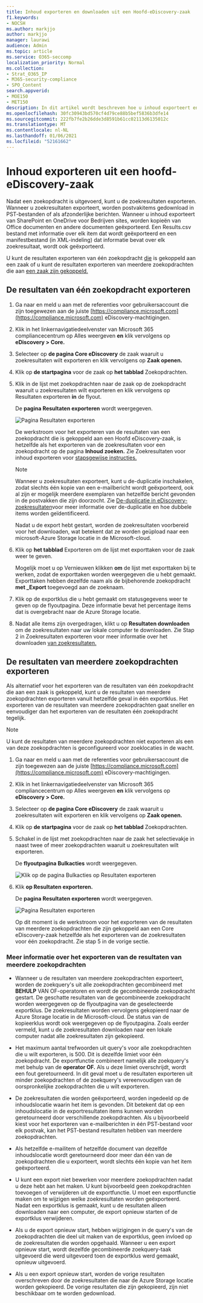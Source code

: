 ```yaml
---
title: Inhoud exporteren en downloaden uit een Hoofd-eDiscovery-zaak
f1.keywords:
- NOCSH
ms.author: markjjo
author: markjjo
manager: laurawi
audience: Admin
ms.topic: article
ms.service: O365-seccomp
localization_priority: Normal
ms.collection:
- Strat_O365_IP
- M365-security-compliance
- SPO_Content
search.appverid:
- MOE150
- MET150
description: In dit artikel wordt beschreven hoe u inhoud exporteert en downloadt vanuit een hoofd-eDiscovery-zaak.
ms.openlocfilehash: 30fc30943bd570cf4d79ce88b5bef5836b3dfe14
ms.sourcegitcommit: 222fb7fe2b26dde3d8591b61cc02113d6135012c
ms.translationtype: MT
ms.contentlocale: nl-NL
ms.lasthandoff: 01/06/2021
ms.locfileid: "52161662"
---
```

# <a name="export-content-from-a-core-ediscovery-case"></a>Inhoud exporteren uit een hoofd-eDiscovery-zaak

Nadat een zoekopdracht is uitgevoerd, kunt u de zoekresultaten exporteren. Wanneer u zoekresultaten exporteert, worden postvakitems gedownload in PST-bestanden of als afzonderlijke berichten. Wanneer u inhoud exporteert van SharePoint en OneDrive voor Bedrijven sites, worden kopieën van Office documenten en andere documenten geëxporteerd. Een Results.csv bestand met informatie over elk item dat wordt geëxporteerd en een manifestbestand (in XML-indeling) dat informatie bevat over elk zoekresultaat, wordt ook geëxporteerd.
  
U kunt de resultaten exporteren van één zoekopdracht [die](#export-the-results-of-a-single-search) is gekoppeld aan een zaak of u kunt de resultaten exporteren van meerdere zoekopdrachten die aan [een zaak zijn gekoppeld.](#export-the-results-of-multiple-searches)
  
## <a name="export-the-results-of-a-single-search"></a>De resultaten van één zoekopdracht exporteren

1. Ga naar en meld u aan met de referenties voor gebruikersaccount die zijn toegewezen aan de juiste [https://compliance.microsoft.com](https://compliance.microsoft.com) eDiscovery-machtigingen.

2. Klik in het linkernavigatiedeelvenster van Microsoft 365 compliancecentrum op Alles weergeven **en** klik vervolgens op **eDiscovery > Core.**

3. Selecteer op **de pagina Core eDiscovery** de zaak waaruit u zoekresultaten wilt exporteren en klik vervolgens op **Zaak openen.**

4. Klik op **de startpagina** voor de zaak op **het tabblad** Zoekopdrachten.

5. Klik in de lijst met zoekopdrachten naar de zaak op de zoekopdracht waaruit u zoekresultaten wilt exporteren en klik vervolgens op Resultaten exporteren **in** de flyout.

    De **pagina Resultaten exporteren** wordt weergegeven. 

    ![Pagina Resultaten exporteren](../media/ab0bb46d-310b-4374-8644-717146df6676.png)
  
    De werkstroom voor het exporteren van de resultaten van een zoekopdracht die is gekoppeld aan een Hoofd eDiscovery-zaak, is hetzelfde als het exporteren van de zoekresultaten voor een zoekopdracht op de pagina **Inhoud zoeken.** Zie Zoekresultaten voor inhoud exporteren voor [stapsgewijse instructies.](export-search-results.md)

    > [!NOTE]
    > Wanneer u zoekresultaten exporteert, kunt u de-duplicatie inschakelen, zodat slechts één kopie van een e-mailbericht wordt geëxporteerd, ook al zijn er mogelijk meerdere exemplaren van hetzelfde bericht gevonden in de postvakken die zijn doorzocht. Zie [De-duplicatie in eDiscovery-zoekresultaten](de-duplication-in-ediscovery-search-results.md)voor meer informatie over de-duplicatie en hoe dubbele items worden geïdentificeerd.

    Nadat u de export hebt gestart, worden de zoekresultaten voorbereid voor het downloaden, wat betekent dat ze worden geüpload naar een microsoft-Azure Storage locatie in de Microsoft-cloud.
  
6. Klik op **het tabblad** Exporteren om de lijst met exporttaken voor de zaak weer te geven.
  
    Mogelijk moet u op Vernieuwen klikken **om** de lijst met exporttaken bij te werken, zodat de exporttaken worden weergegeven die u hebt gemaakt. Exporttaken hebben dezelfde naam als de bijbehorende zoekopdracht **met _Export** toegevoegd aan de zoeknaam.

7. Klik op de exportklus die u hebt gemaakt om statusgegevens weer te geven op de flyoutpagina. Deze informatie bevat het percentage items dat is overgebracht naar de Azure Storage locatie.

8. Nadat alle items zijn overgedragen, klikt u op **Resultaten downloaden** om de zoekresultaten naar uw lokale computer te downloaden. Zie Stap 2 in Zoekresultaten exporteren voor meer informatie over het downloaden [van zoekresultaten.](export-search-results.md#step-2-download-the-search-results)

## <a name="export-the-results-of-multiple-searches"></a>De resultaten van meerdere zoekopdrachten exporteren

Als alternatief voor het exporteren van de resultaten van één zoekopdracht die aan een zaak is gekoppeld, kunt u de resultaten van meerdere zoekopdrachten exporteren vanuit hetzelfde geval in één exportklus. Het exporteren van de resultaten van meerdere zoekopdrachten gaat sneller en eenvoudiger dan het exporteren van de resultaten één zoekopdracht tegelijk.
  
> [!NOTE]
> U kunt de resultaten van meerdere zoekopdrachten niet exporteren als een van deze zoekopdrachten is geconfigureerd voor zoeklocaties in de wacht.

1. Ga naar en meld u aan met de referenties voor gebruikersaccount die zijn toegewezen aan de juiste [https://compliance.microsoft.com](https://compliance.microsoft.com) eDiscovery-machtigingen.

2. Klik in het linkernavigatiedeelvenster van Microsoft 365 compliancecentrum op Alles weergeven **en** klik vervolgens op **eDiscovery > Core.**

3. Selecteer op **de pagina Core eDiscovery** de zaak waaruit u zoekresultaten wilt exporteren en klik vervolgens op **Zaak openen.**

4. Klik op **de startpagina** voor de zaak op **het tabblad** Zoekopdrachten.
    
5. Schakel in de lijst met zoekopdrachten naar de zaak het selectievakje in naast twee of meer zoekopdrachten waaruit u zoekresultaten wilt exporteren. 

   De **flyoutpagina Bulkacties** wordt weergegeven. 

    ![Klik op de pagina Bulkacties op Resultaten exporteren](../media/f34e3707-a9c1-494f-91a4-da1165aa730a.png)
  
6. Klik **op Resultaten exporteren.**

   De **pagina Resultaten exporteren** wordt weergegeven. 

    ![Pagina Resultaten exporteren](../media/ab0bb46d-310b-4374-8644-717146df6676.png)
  
    Op dit moment is de werkstroom voor het exporteren van de resultaten van meerdere zoekopdrachten die zijn gekoppeld aan een Core eDiscovery-zaak hetzelfde als het exporteren van de zoekresultaten voor één zoekopdracht. Zie stap 5 in de vorige sectie.

### <a name="more-information-about-exporting-the-results-of-multiple-searches"></a>Meer informatie over het exporteren van de resultaten van meerdere zoekopdrachten

- Wanneer u de resultaten van meerdere zoekopdrachten exporteert, worden de zoekquery's uit alle zoekopdrachten gecombineerd met **BEHULP** VAN OF-operatoren en wordt de gecombineerde zoekopdracht gestart. De geschatte resultaten van de gecombineerde zoekopdracht worden weergegeven op de flyoutpagina van de geselecteerde exportklus. De zoekresultaten worden vervolgens gekopieerd naar de Azure Storage locatie in de Microsoft-cloud. De status van de kopieerklus wordt ook weergegeven op de flyoutpagina. Zoals eerder vermeld, kunt u de zoekresultaten downloaden naar een lokale computer nadat alle zoekresultaten zijn gekopieerd.

- Het maximum aantal trefwoorden uit query's voor alle zoekopdrachten die u wilt exporteren, is 500. Dit is dezelfde limiet voor één zoekopdracht. De exportfunctie combineert namelijk alle zoekquery's met behulp van de **operator OF.** Als u deze limiet overschrijdt, wordt een fout geretourneerd. In dit geval moet u de resultaten exporteren uit minder zoekopdrachten of de zoekquery's vereenvoudigen van de oorspronkelijke zoekopdrachten die u wilt exporteren.

- De zoekresultaten die worden geëxporteerd, worden ingedeeld op de inhoudslocatie waarin het item is gevonden. Dit betekent dat op een inhoudslocatie in de exportresultaten items kunnen worden geretourneerd door verschillende zoekopdrachten. Als u bijvoorbeeld kiest voor het exporteren van e-mailberichten in één PST-bestand voor elk postvak, kan het PST-bestand resultaten hebben van meerdere zoekopdrachten.

- Als hetzelfde e-mailitem of hetzelfde document van dezelfde inhoudslocatie wordt geretourneerd door meer dan één van de zoekopdrachten die u exporteert, wordt slechts één kopie van het item geëxporteerd.

- U kunt een export niet bewerken voor meerdere zoekopdrachten nadat u deze hebt aan het maken. U kunt bijvoorbeeld geen zoekopdrachten toevoegen of verwijderen uit de exportfunctie. U moet een exportfunctie maken om te wijzigen welke zoekresultaten worden geëxporteerd. Nadat een exportklus is gemaakt, kunt u de resultaten alleen downloaden naar een computer, de export opnieuw starten of de exportklus verwijderen.

- Als u de export opnieuw start, hebben wijzigingen in de query's van de zoekopdrachten die deel uit maken van de exportklus, geen invloed op de zoekresultaten die worden opgehaald. Wanneer u een export opnieuw start, wordt dezelfde gecombineerde zoekquery-taak uitgevoerd die werd uitgevoerd toen de exportklus werd gemaakt, opnieuw uitgevoerd.

- Als u een export opnieuw start, worden de vorige resultaten overschreven door de zoekresultaten die naar de Azure Storage locatie worden gekopieerd. De vorige resultaten die zijn gekopieerd, zijn niet beschikbaar om te worden gedownload.
